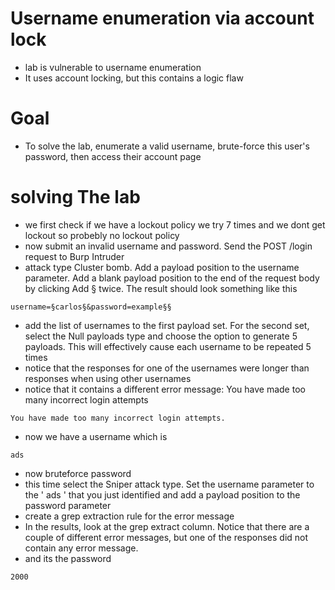 # Username enumeration via account lock
- lab is vulnerable to username enumeration
- It uses account locking, but this contains a logic flaw
# Goal
- To solve the lab, enumerate a valid username, brute-force this user's password, then access their account page
# solving The lab
- we first check if we have a lockout policy we try 7 times and we dont get lockout so probebly no lockout policy
- now  submit an invalid username and password. Send the POST /login request to Burp Intruder
- attack type Cluster bomb. Add a payload position to the username parameter. Add a blank payload position to the end of the request body by clicking Add § twice. The result should look something like this
```
username=§carlos§&password=example§§
```
- add the list of usernames to the first payload set. For the second set, select the Null payloads type and choose the option to generate 5 payloads. This will effectively cause each username to be repeated 5 times
- notice that the responses for one of the usernames were longer than responses when using other usernames
- notice that it contains a different error message: You have made too many incorrect login attempts
```
You have made too many incorrect login attempts.
```
- now we have a username which is
```
ads
```
- now bruteforce password
- this time select the Sniper attack type. Set the username parameter to the ' ads ' that you just identified and add a payload position to the password parameter
- create a grep extraction rule for the error message
- In the results, look at the grep extract column. Notice that there are a couple of different error messages, but one of the responses did not contain any error message.
- and its the password
```
2000
```
